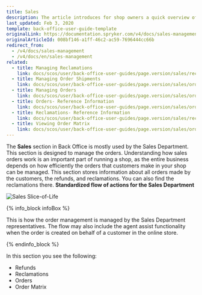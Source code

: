 ```yaml
---
title: Sales
description: The article introduces for shop owners a quick overview of the Sales section, such as Refunds, Orders, Order Matrix, and Reclamations in the Back Office.
last_updated: Feb 3, 2020
template: back-office-user-guide-template
originalLink: https://documentation.spryker.com/v4/docs/sales-management
originalArticleId: 008bf146-a1ff-46c2-ac59-7696444cc66b
redirect_from:
  - /v4/docs/sales-management
  - /v4/docs/en/sales-management
related:
  - title: Managing Reclamations
    link: docs/scos/user/back-office-user-guides/page.version/sales/reclamations/managing-reclamations.html
  - title: Managing Order Shipments
    link: docs/scos/user/back-office-user-guides/page.version/sales/orders/managing-order-shipments.html
  - title: Managing Orders
    link: docs/scos/user/back-office-user-guides/page.version/sales/orders/managing-orders.html
  - title: Orders- Reference Information
    link: docs/scos/user/back-office-user-guides/page.version/sales/orders/references/orders-reference-information.html
  - title: Reclamations- Reference Information
    link: docs/scos/user/back-office-user-guides/page.version/sales/reclamations/references/reclamations-reference-information.html
  - title: Viewing Order Matrix
    link: docs/scos/user/back-office-user-guides/page.version/sales/order-matrix/viewing-the-order-matrix.html
---
```


The **Sales** section in Back Office is mostly used by the Sales Department.
This section is designed to manage the orders. Understanding how sales orders work is an important part of running a shop, as the entire business depends on how efficiently the orders that customers make in your shop can be managed. This section stores information about all orders made by the customers, the refunds, and reclamations. You can also find the reclamations there.
**Standardized flow of actions for the Sales Department**

![Sales Slice-of-Life](https://spryker.s3.eu-central-1.amazonaws.com/docs/User+Guides/Back+Office+User+Guides/Sales/Sales/Sales+Slice-of-Life.png)

{% info_block infoBox %}

This is how the order management is managed by the Sales Department representatives. The flow may also include the agent assist functionality when the order is created on behalf of a customer in the online store.

{% endinfo_block %}

In this section you see the following:
* Refunds
* Reclamations
* Orders
* Order Matrix

